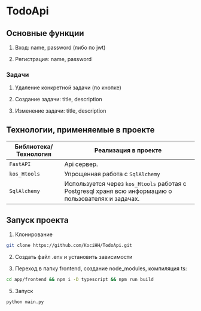# TodoApi

## Основные функции

1.  Вход: name, password (либо по jwt)

2.  Регистрация: name, password

### Задачи

1.  Удаление конкретной задачи (по кнопке) 
    

2.  Создание задачи: title, description
    

3.  Изменение задачи: title, description
     

## Технологии, применяемые в проекте

| Библиотека/Технология | Реализация в проекте |
|-----------------------|----------------------------------------------------------|
| `FastAPI`             | Api сервер. |
| `kos_Htools`          | Упрощенная работа с `SqlAlchemy`|
| `SqlAlchemy`          | Используется через `kos_Htools` работая с Postgresql храня всю информацию о пользователях и задачах. |

## Запуск проекта

1. Клонирование
```bash
git clone https://github.com/KociHH/TodoApi.git
```

2. Создать файл .env и установить зависимости

3. Переход в папку frontend, создание node_modules, компиляция ts: 
```bash
cd app/frontend && npm i -D typescript && npm run build
```

5. Запуск
```bash
python main.py
```
